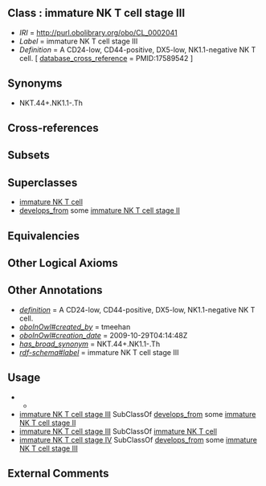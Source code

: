 
## Class : immature NK T cell stage III

 * *IRI* = http://purl.obolibrary.org/obo/CL_0002041
 * *Label* = immature NK T cell stage III
 * *Definition* = A CD24-low, CD44-positive, DX5-low, NK1.1-negative NK T cell. [ [database_cross_reference](../../ef/oboInOwl#hasDbXref.md) = PMID:17589542 ]

## Synonyms

 * NKT.44+.NK1.1-.Th

## Cross-references


## Subsets


## Superclasses

 * [immature NK T cell](../../CL/14/CL_0000914.md)
 * [develops_from](../../RO/02/RO_0002202.md) some [immature NK T cell stage II](../../CL/40/CL_0002040.md)

## Equivalencies


## Other Logical Axioms


## Other Annotations

 * *[definition](../../IAO/15/IAO_0000115.md)* = A CD24-low, CD44-positive, DX5-low, NK1.1-negative NK T cell.
 * *[oboInOwl#created_by](../../oboInOwl#created/by/oboInOwl#created_by.md)* = tmeehan
 * *[oboInOwl#creation_date](../../oboInOwl#creation/te/oboInOwl#creation_date.md)* = 2009-10-29T04:14:48Z
 * *[has_broad_synonym](../../ym/oboInOwl#hasBroadSynonym.md)* = NKT.44+.NK1.1-.Th
 * *[rdf-schema#label](../../el/rdf-schema#label.md)* = immature NK T cell stage III

## Usage

 * -
 * [immature NK T cell stage III](../../CL/41/CL_0002041.md) SubClassOf [develops_from](../../RO/02/RO_0002202.md) some [immature NK T cell stage II](../../CL/40/CL_0002040.md)
 * [immature NK T cell stage III](../../CL/41/CL_0002041.md) SubClassOf [immature NK T cell](../../CL/14/CL_0000914.md)
 * [immature NK T cell stage IV](../../CL/42/CL_0002042.md) SubClassOf [develops_from](../../RO/02/RO_0002202.md) some [immature NK T cell stage III](../../CL/41/CL_0002041.md)

## External Comments

